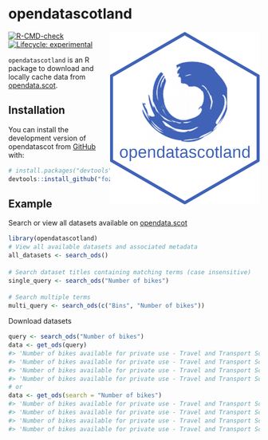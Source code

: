 
<!-- README.md is generated from README.Rmd. Please edit that file -->

# opendatascotland

<img src='https://github.com/fozy81/opendatascot/blob/master/inst/sticker/scotmaps.png?raw=true' align="right" width="300" />

<!-- badges: start -->

[![R-CMD-check](https://github.com/fozy81/opendatascot/actions/workflows/R-CMD-check.yaml/badge.svg)](https://github.com/fozy81/opendatascot/actions/workflows/R-CMD-check.yaml)
[![Lifecycle:
experimental](https://img.shields.io/badge/lifecycle-experimental-orange.svg)](https://lifecycle.r-lib.org/articles/stages.html#experimental)
<!-- badges: end -->

`opendatascotland` is an R package to download and locally cache data
from [opendata.scot](https://opendata.scot/).

## Installation

You can install the development version of opendatascot from
[GitHub](https://github.com/) with:

``` r
# install.packages("devtools")
devtools::install_github("fozy81/opendatascot")
```

## Example

Search or view all datasets available on
[opendata.scot](https://opendata.scot/)

``` r
library(opendatascotland)
# View all available datasets and associated metadata
all_datasets <- search_ods()

# Search dataset titles containing matching terms (case insensitive)
single_query <- search_ods("Number of bikes")

# Search multiple terms
multi_query <- search_ods(c("Bins", "Number of bikes"))
```

Download datasets

``` r
query <- search_ods("Number of bikes")
data <- get_ods(query)
#> 'Number of bikes available for private use - Travel and Transport Scotland 2016 - Scottish Household Survey' dataset was last downloaded on 2022-07-23
#> 'Number of bikes available for private use - Travel and Transport Scotland 2017 - Scottish Household Survey' dataset was last downloaded on 2022-07-23
#> 'Number of bikes available for private use - Travel and Transport Scotland 2018 - Scottish Household Survey' dataset was last downloaded on 2022-07-23
#> 'Number of bikes available for private use - Travel and Transport Scotland 2019 - Scottish Household Survey' dataset was last downloaded on 2022-07-23
# or
data <- get_ods(search = "Number of bikes")
#> 'Number of bikes available for private use - Travel and Transport Scotland 2016 - Scottish Household Survey' dataset was last downloaded on 2022-07-23
#> 'Number of bikes available for private use - Travel and Transport Scotland 2017 - Scottish Household Survey' dataset was last downloaded on 2022-07-23
#> 'Number of bikes available for private use - Travel and Transport Scotland 2018 - Scottish Household Survey' dataset was last downloaded on 2022-07-23
#> 'Number of bikes available for private use - Travel and Transport Scotland 2019 - Scottish Household Survey' dataset was last downloaded on 2022-07-23
```
